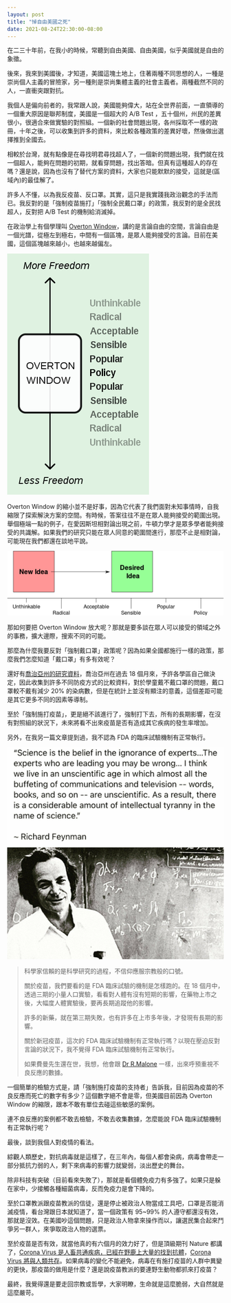 ```yaml
---
layout: post
title: "悼自由美國之死"
date: 2021-08-24T22:30:00-08:00
---
```


在二三十年前，在我小的時候，常聽到自由美國、自由美國，似乎美國就是自由的象徵。

後來，我來到美國後，才知道，美國這塊土地上，住著兩種不同思想的人，一種是崇尚個人主義的冒險家，另一種則是崇尚集體主義的社會主義者。兩種截然不同的人，一直衝突跟對抗。

我個人是偏向前者的，我常跟人說，美國能夠偉大，站在全世界前面，一直領導的一個重大原因是聯邦制度，美國是一個超大的 A/B Test ，五十個州，州民的差異很小，很適合來做實驗的對照組。一個新的社會問題出現，各州採取不一樣的政冊，十年之後，可以收集到許多的資料，來比較各種政策的差異好壞，然後做出選擇推到全國去。

相較於台灣，就有點像是在尋找明君尋找超人了，一個新的問題出現，我們就在找一個超人，能夠在問題的初期，就看穿問題，找出答暗。但真有這種超人的存在嗎？還是說，因為也沒有了替代方案的資料，大家也只能默默的接受，這就是(區域內)的最佳解了。

許多人不懂，以為我反疫苗、反口罩。其實，這只是我實踐我政治觀念的手法而已。我反對的是「強制疫苗施打」「強制全民戴口罩」的政策，我反對的是全民找超人，反對把 A/B Test 的機制給消滅掉。

在政治學上有個學理叫 [Overton Window](https://en.wikipedia.org/wiki/Overton_window)，講的是言論自由的空間，言論自由是一個光譜，從極左到極右，中間有一個區塊，是眾人能夠接受的言論。目前在美國，這個區塊越來越小，也越來越偏左。

![Overton](/images/2021-08/Overton_Window.png)

Overton Window 的縮小並不是好事，因為它代表了我們面對未知事情時，自我縮限了探索解決方案的空間。有時候，答案往往不是在眾人能夠接受的範圍出現。舉個極端一點的例子，在愛因斯坦相對論出現之前，牛頓力學才是眾多學者能夠接受的共識解。如果我們的研究只能在眾人同意的範圍間進行，那麼不止是相對論，可能現在我們都還在談地平說。

![Overton](/images/2021-08/Overton_Window_2.png)

那如何要把 Overton Window 放大呢？那就是要多談在眾人可以接受的領域之外的事務，擴大邊際，搜索不同的可能。

那麼為什麼我要反對「強制戴口罩」政策呢？因為如果全國都施行一樣的政策，那麼我們怎麼知道「戴口罩」有多有效呢？

還好有[喬治亞州的研究資料](https://archive.is/69D2g)，喬治亞州在過去 18 個月來，予許各學區自己做決定，因此收集到許多不同防疫方式的比較資料，對於學童戴不戴口罩的問題，戴口罩較不戴有減少 20% 的染病數，但是在統計上並沒有顯注的意義，這個差距可能是其它更多不同的因素等導制。

至於「強制施打疫苗」，更是絕不該進行了，強制打下去，所有的長期影響，在沒有對照組的狀況下，未來將看不出來疫苗是否有造成其它疾病的發生率增加。

另外，在我另一篇文章提到過，我不認為 FDA 的臨床試驗機制有正常執行。

![feynman](/images/2021-08/feynman.jpg)
> 科學家信賴的是科學研究的過程，不信仰應服宗教般的口號。
>
> 關於疫苗，我們要看的是 FDA 臨床試驗的機制是怎樣跑的。在 18 個月中，透過三期的小量人口實驗，看看對人體有沒有短期的影響，在藥物上市之後，大幅度人體實驗後，要再長期追蹤他的影響。
>
> 許多的新藥，就在第三期失敗，也有許多在上市多年後，才發現有長期的影響。
>
> 關於新冠疫苗，這次的 FDA 臨床試驗機制有正常執行嗎？以現在壓迫反對言論的狀況下，我不覺得 FDA 臨床試驗機制有正常執行。
>
> 如果費曼先生還在世，我想，他會跟 [Dr R.Malone](https://odysee.com/@BretWeinstein:f/how-to-save-the-world,-in-three-easy:0) 一樣，出來呼預重視不良反應的數據。

一個簡單的檢驗方式是，請「強制施打疫苗的支持者」告訴我，目前因為疫苗的不良反應而死亡的數字有多少？這個數字絕不會是零，但美國目前因為 Overton Window 的縮限，跟本不敢有單位去碰這些敏感的案例。

連不良反應的案例都不敢去檢驗，不敢去收集數據，怎麼能說 FDA 臨床試驗機制有正常執行呢？


最後，談到我個人對疫情的看法。

綜觀人類歷史，對抗病毒就是這樣了，在三年內，每個人都會染病，病毒會帶走一部分抵抗力弱的人，剩下來病毒的影響力就變弱，淡出歷史的舞台。

除非科技有突破（目前看來失敗了），那就是看個體免疫力有多強了。如果只是躲在家中，少接觸各種細菌病毒，反而免疫力是會下降的。

至於口罩教派跟疫苗教派的信徒，還是停止被政治人物當成工具吧，口罩是否能消滅疫情，看台灣跟日本就知道了，當一個政策有 95~99% 的人遵守都還沒有效，那就是沒效。在美國吵這個問題，只是政治人物拿來操作而以，讓選民集合起來鬥爭另一群人，來爭取政治人物的選票。

至於疫苗是否有效，就當他真的有六個月的效力好了，但是頂級期刊 Nature 都講了，[Corona Virus 是人畜共通疾病，已經在野鹿上大量的找到抗體](https://archive.is/eBreK)，[Corona Virus 將與人類共存](https://archive.is/qEzI8)。如果病毒的變化不能避免，病毒在有施打疫苗的人群中異變的更快，那疫苗的做用是什麼？還是說疫苗教派的要連野生動物都抓來打疫苗？

最終，我覺得還是要走回宗教或哲學，大家明瞭，生命就是這麼脆弱，大自然就是這麼嚴苛。
